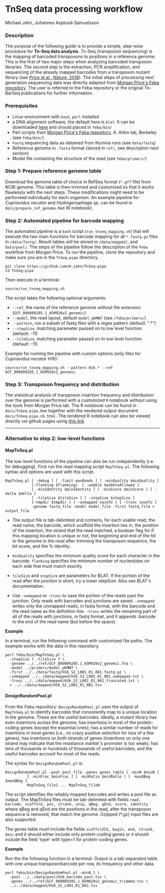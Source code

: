 TnSeq data processing workflow
================================
Michael Jahn, Johannes Asplund-Samuelsson

### Description

The purpose of the following guide is to provide a simple, step-wise procedure for **Tn-Seq data analysis**. Tn-Seq (transposon sequencing) is the mapping of barcoded transposons to positions in a reference genome. This is the first of two major steps when analyzing barcoded transposon libraries. The second step is the extraction, PCR amplification, and sequencing of the already mapped barcodes from a transposon mutant library (see [Price et al., Nature, 2018](http://www.nature.com/articles/s41586-018-0124-0)). The initial steps of processing next generation sequencing data was directly adapted from [Morgan Price's Feba repository](https://bitbucket.org/berkeleylab/feba/src/master/). The user is referred to the Feba repository or the original Tn-BarSeq publications for further information.

### Prerequisites

- Linux environment with `bash`, `perl` installed
- a DNA alignment software, the default here is `blat`. It can be downloaded [here](http://hgdownload.soe.ucsc.edu/downloads.html#source_downloads) and should placed in `feba/bin/`
- Perl scripts from [Morgan Price's Feba repository](https://bitbucket.org/berkeleylab/feba/src/master/), A. Arkin lab, Berkeley (see `feba/bin/`)
- `Fastq` sequencing data as obtained from Illumina runs (see `data/fastq`)
- Reference genome in `.fasta` format (stored in `ref/`, see description next section)
- Model file containing the structure of the read (see `feba/primers/`)

### Step 1: Prepare reference genome table

Download the genome table of choice in RefSeq format (`*.gff` file) from NCBI genome. This table is then trimmed and customized so that it works flawlessly with the next steps. These modifications might need to be performed individually for each organism. An example pipeline for *Cupriavidus necator* and *Hydrogenophaga sp.* can be found in `docs/prepare_ref_genome.Rmd` (R notebook).

### Step 2: Automated pipeline for barcode mapping

The automated pipeline is a `bash` script (`run_tnseq_mapping.sh`) that will execute the two main functions for barcode mapping for all `*.fastq.gz` files in `/data/fastq/`. Result tables will be stored in `/data/mapped/`, and `data/pool/`. The steps of the pipeline follow the description of the `Feba` workflow from Morgan Price. To run the pipeline, clone the repository and make sure you are in the `TnSeq-pipe` directory.

```
git clone https://github.com/m-jahn/TnSeq-pipe
cd TnSeq-pipe
```

Then execute in a terminal:

```
source/run_tnseq_mapping.sh
```

The script takes the following optional arguments:

- `--ref`, the name of the reference genome without file extension (`GCF_000009285.1_ASM928v2_genomic`)
- `--model`, the read layout, default `model_pKMW7` (see `/feba/primers/`)
- `--pattern`, run a subset of fastq files with a regex pattern (default: ".*")
- `--stepSize`, matching parameter passed on to low level function (default: -11)
- `--tileSize`, matching parameter passed on to low level function (default: -11)

Example for running the pipeline with custom options (only files for *Cupriavidus necator* H16):

```
source/run_tnseq_mapping.sh --pattern H16.* --ref GCF_000009285.1_ASM928v2_genomic
```

### Step 3: Transposon frequency and distribution

The statistical analysis of transposon insertion frequency and distribution over the genome is performed with a customized `R` notebook without using the tools from Morgan Price lab. The R notebook can be found in `docs/TnSeq-pipe.Rmd` together with the rendered output document `docs/TnSeq-pipe.nb.html`. The rendered R notebook can also be viewed directly *via* github pages using [this link](https://m-jahn.github.io/TnSeq-pipe/TnSeq-pipe.nb.html).

----------------------------------------------

### Alternative to step 2: low-level functions

#### MapTnSeq.pl

The low-level functions of the pipeline can also be run independently (i.e. for debugging). First run the read mapping script `MapTnSeq.pl`. The following syntax and options are used with this script.

```
MapTnSeq.pl [ -debug ] [ -limit maxReads ] [ -minQuality $minQuality ]
            [-flanking $flanking]  [ -wobble $wobbleAllowed ]
            [ -minIdentity $minIdentity ] [ -minScore $minScore ] [ -delta $delta ]
            [ -tileSize $tileSize ] [ -stepSize $stepSize ]
            [-tmpdir $tmpdir ] [ -unmapped saveTo ] [ -trunc saveTo ]
            -genome fasta_file -model model_file -first fastq_file > output_file
```

- The output file is tab-delimited and contains, for each usable read, the read name, the barcode, which scaffold the insertion lies in, the position of the insertion, the strand that the read matched, a boolean flag for if this mapping location is unique or not, the beginning and end of the hit to the genome in the read after trimming the transposon sequence, the bit score, and the % identity.

- `minQuality` specifies the minimum quality score for each character in the barcode. `flanking` specifies the minimum number of nucleotides on each side that must match exactly.

- `tileSize` and `stepSize` are parameters for BLAT.  If the portion of the read after the junction is short, try a lower stepSize. Also see BLAT's documentation.

- Use `-unmapped` or `-trunc` to save the portion of the reads past the junction. Only reads with barcodes and junctions are saved. `-unmapped` writes only the unmapped reads, in fasta format, with the barcode and the read name as the definition line. `-trunc` writes the remaining part of all of the reads with junctions, in fastq format, and it appends :barcode to the end of the read name (but before the space).

**Example**

In a terminal, run the following command with customized file paths. The example works with the data in this repository.

```
perl feba/bin/MapTnSeq.pl \
  -stepSize 7 -tileSize 7 \
  -genome ../../ref/GCF_000009285.1_ASM928v2_genomic.fna \
  -model ../primers/model_pKMW7 \
  -first ../../data/fastq/H16_S2_L001_R1_001.fastq.gz \
  -unmapped ../../data/mapped/H16_S2_L001_R1_001_unmapped.txt \
  -trunc ../../data/mapped/H16_S2_L001_R1_001_truncated.txt \
  > ../../data/mapped/H16_S2_L001_R1_001.tsv
```

#### DesignRandomPool.pl

From the Feba repository: `DesignRandomPool.pl` uses the output of `MapTnSeq.pl` to identify barcodes that consistently map to a unique location in the genome. These are the useful barcodes. Ideally, a mutant library has even insertions across the genome; has insertions in most of the protein-coding genes (except the essential ones); has a similar number of reads for insertions in most genes (i.e., no crazy positive selection for loss of a few genes); has insertions on both strands of genes (insertions on only one strand may indicate that the resistance marker's promoter is too weak); has tens of thousands or hundreds of thousands of useful barcodes; and the useful barcodes account for most of the reads.

The syntax for `DesignRandomPool.pl` is:

```
DesignRandomPool.pl -pool pool_file -genes genes_table [ -minN $minN ]
          [ -minFrac $minFrac ] [ -minRatio $minRatio ] [ -maxQBeg $maxQBeg ]
          MapTnSeq_file1 ... MapTnSeq_fileN
```

The script identifies the reliably mapped barcodes and writes a pool file as output. The MapTnSeq files must be tab-delimited with fields `read, barcode, scaffold, pos, strand, uniq, qBeg, qEnd, score, identity` where qBeg and qEnd are the positions in the read, after the transposon sequence is removed, that match the genome. Gzipped (*.gz) input files are also supported.

The genes table must include the fields `scaffoldId, begin, end, strand, desc` and it should either include only protein-coding genes or it should include the field 'type' with type=1 for protein-coding genes.

**Example**

Run the the following function in a terminal. Output is a tab-separated table with one unique transposn/barcode per row, its frequency and other data.

```
perl feba/bin/DesignRandomPool.pl -minN 1 \
  -pool ../../data/pool/H16_barcode_pool.tsv \
  -genes ../../ref/GCF_000009285.1_ASM928v2_genomic_trimmed.tsv \
  ../../data/mapped/H16_S2_L001_R1_001.tsv
```